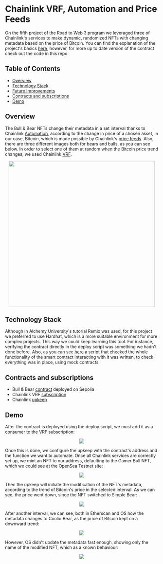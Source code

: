 # Chainlink VRF, Automation and Price Feeds

On the fifth project of the Road to Web 3 program we leveraged three of Chainlink's services to make dynamic, randomized NFTs with changing metadata based on the price of Bitcoin. You can find the explanation of the project's basics [here](https://docs.alchemy.com/docs/connect-apis-to-your-smart-contracts-using-chainlink), however, for more up to date version of the contract check out the code in this repo. 

## Table of Contents
- [Overview](#overview)
- [Technology Stack](#technology-stack)
- [Future Improvements](#future-improvements)
- [Contracts and subscriptions](#contracts-and-subscriptions)
- [Demo](#demo)

## Overview

The Bull & Bear NFTs change their metadata in a set interval thanks to Chainlink [Automation](https://automation.chain.link/), according to the change in price of a chosen asset, in our case, Bitcoin, which is made possible by Chainlink's [price feeds](https://docs.chain.link/data-feeds/price-feeds). Also, there are three different images both for bears and bulls, as you can see below. In order to select one of them at random when the Bitcoin price trend changes, we used Chainlink [VRF](https://vrf.chain.link/).

<p align="center">
  <img src="https://github.com/arynyestos/RoadToWeb3Chainlink/assets/33223441/e1319857-076f-4b19-90eb-6b92fe5e6396" style="width: 50vw;">
</p>

## Technology Stack

Although in Alchemy University's tutorial Remix was used, for this project we preferred to use Hardhat, which is a more suitable environment for more complex projects. This way we could keep learning this tool. For instance, verifying the contract directly in the deploy script was something we hadn't done before. Also, as you can see [here](https://github.com/arynyestos/RoadToWeb3Chainlink/blob/main/scripts/contractInteractions.js) a script that checked the whole functionality of the smart contract interacting with it was written, to check everything was in place, using mock contracts.

## Contracts and subscriptions

 - Bull & Bear [contract](https://sepolia.etherscan.io/address/0xd859D85789892f5Ab4837a84480A5b6720961Dba) deployed on Sepolia
 - Chainlink VRF [subscription](https://vrf.chain.link/sepolia/8553)
 - Chainlink [upkeep](https://automation.chain.link/sepolia/54160409165386770557288127799710003313191267279451333735004520043172341589585)

## Demo

After the contract is deployed using the deploy script, we must add it as a consumer to the VRF subscription:

<p align="center">
  <img src="https://github.com/arynyestos/RoadToWeb3Chainlink/assets/33223441/bc0e3493-3ba0-4d40-a9ac-d8a67b1672cd">
</p>

Once this is done, we configure the upkeep with the contract's address and the function we want to automate. Once all Chainlink services are correctly set up, we mint an NFT to our address, defaulting to the Gamer Bull NFT, which we could see at the OpenSea Testnet site:

<p align="center">
  <img src="https://github.com/arynyestos/RoadToWeb3Chainlink/assets/33223441/fb535feb-e99f-4c72-9d71-c7a1442a6d31)">
</p>

Then the upkeep will initiate the modification of the NFT's metadata, according to the trend of Bitcoin's price in the selected interval. As we can see, the price went down, since the NFT switched to Simple Bear:

<p align="center">
  <img src="https://github.com/arynyestos/RoadToWeb3Chainlink/assets/33223441/6229f568-396e-4fba-8984-8f34713262ca">
</p>

After another interval, we can see, both in Etherscan and OS how the metadata changes to Coolio Bear, as the price of Bitcoin kept on a downward trend:

<p align="center">
  <img src="https://github.com/arynyestos/RoadToWeb3Chainlink/assets/33223441/4cd1f817-77f8-42ec-a7de-a561ea4eb7ac">
</p>

However, OS didn't update the metadata fast enough, showing only the name of the modified NFT, which as a known behaviour:

<p align="center">
  <img src="https://github.com/arynyestos/RoadToWeb3Chainlink/assets/33223441/6d82e8e1-d2a1-4178-bfee-e18374cee33d">
</p>
